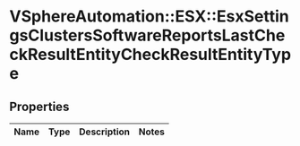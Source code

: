 # VSphereAutomation::ESX::EsxSettingsClustersSoftwareReportsLastCheckResultEntityCheckResultEntityType

## Properties
Name | Type | Description | Notes
------------ | ------------- | ------------- | -------------


